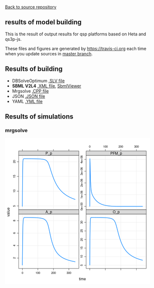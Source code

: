 [Back to source repository](https://github.com/insysbio/faah-inhibitor)

## results of model building

This is the result of output results for qsp platforms based on Heta and qs3p-js. 

These files and figures are generated by <https://travis-ci.org> each time when you update sources
in [master branch](https://github.com/insysbio/faah-inhibitor).

## Results of building
- DBSolveOptimum [.SLV file](./slv.slv)
- **SBML V2L4** [.XML file](./sbml.xml), [ SbmlViewer](http://sv.insysbio.com/online/?https://insysbio.github.io/faah-inhibitor/sbml.xml)
- Mrgsolve [.CPP file](./mrg.cpp)
- JSON [.JSON file](./json.json)
- YAML [.YML file](./yaml.yml)

## Results of simulations

### mrgsolve
[![fig](./mrg.png)](./mrg.png)
